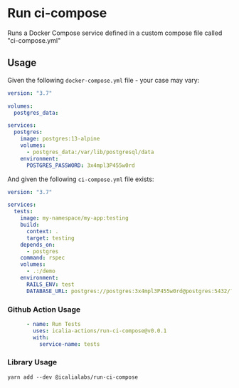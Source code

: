# Run ci-compose

Runs a Docker Compose service defined in a custom compose file called "ci-compose.yml"

## Usage

Given the following `docker-compose.yml` file - your case may vary:

```yaml
version: "3.7"

volumes:
  postgres_data:

services:
  postgres:
    image: postgres:13-alpine
    volumes:
      - postgres_data:/var/lib/postgresql/data
    environment:
      POSTGRES_PASSWORD: 3x4mpl3P455w0rd
```

And given the following `ci-compose.yml` file exists:

```yaml
version: "3.7"

services:
  tests:
    image: my-namespace/my-app:testing
    build:
      context: .
      target: testing
    depends_on:
      - postgres
    command: rspec
    volumes:
      - .:/demo
    environment:
      RAILS_ENV: test
      DATABASE_URL: postgres://postgres:3x4mpl3P455w0rd@postgres:5432/?encoding=unicode
```

### Github Action Usage

```yaml
      - name: Run Tests
        uses: icalia-actions/run-ci-compose@v0.0.1
        with:
          service-name: tests
```

### Library Usage

```
yarn add --dev @icalialabs/run-ci-compose
```